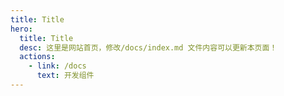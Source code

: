 ```yaml
---
title: Title
hero:
  title: Title
  desc: 这里是网站首页，修改/docs/index.md 文件内容可以更新本页面！
  actions:
    - link: /docs
      text: 开发组件
---
```

